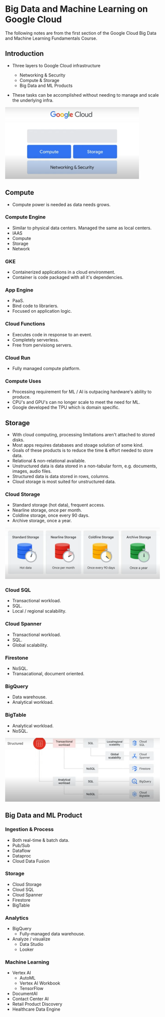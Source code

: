 # Big Data and Machine Learning on Google Cloud
The following notes are from the first section of the Google Cloud Big Data and Machine Learning Fundamentals Course.

## Introduction
* Three layers to Google Cloud infrastructure
    * Networking & Security
    * Compute & Storage
    * Big Data and ML Products

* These tasks can be accomplished without needing to manage and scale the underlying infra.

![GCP Structure](/images/gcp/gcp_structure.PNG)

## Compute
* Compute power is needed as data needs grows.

### Compute Engine
* Similar to physical data centers. Managed the same as local centers.
* IAAS 
* Compute
* Storage
* Network

### GKE
* Containerized applications in a cloud environment. 
* Container is code packaged with all it's dependencies. 

### App Engine
* PaaS.
* Bind code to librariers.
* Focused on application logic.

### Cloud Functions
* Executes code in response to an event.
* Completely serverless.
* Free from pervisiong servers.

### Cloud Run
* Fully managed compute platform.

### Compute Uses
* Processing requirement for ML / AI is outpacing hardware's ability to produce. 
* CPU's and GPU's can no longer scale to meet the need for ML.
* Google developed the TPU which is domain specific.


## Storage
* With cloud computing, processing limitations aren't attached to stored disks.
* Most apps requires databases and stoage solution of some kind.
* Goals of these products is to reduce the time & effort needed to store data.
* Relational & non-relational available.
* Unstructured data is data stored in a non-tabular form, e.g. documents, images, audio files.
* Structured data is data stored in rows, columns.
* Cloud storage is most suited for unstructured data.

### Cloud Storage
* Standard storage (hot data), frequent access.
* Nearline storage, once per month.
* Coldline storage, once every 90 days.
* Archive storage, once a year.

![Cloud Storage Options](/images/gcp/storage_options.PNG)

### Cloud SQL
* Transactional workload.
* SQL.
* Local / regional scalability.

### Cloud Spanner
* Transactional workload.
* SQL.
* Global scalability.

### Firestone
* NoSQL.
* Transacational, document oriented.

### BigQuery
* Data warehouse.
* Analytical workload.

### BigTable
* Analytical workload.
* NoSQL.

![Structured Options](/images/gcp/structured_data_options.PNG)


## Big Data and ML Product

### Ingestion & Process
* Both real-time & batch data.
* Pub/Sub
* Dataflow
* Dataproc
* Cloud Data Fusion

### Storage
* Cloud Storage
* Cloud SQL
* Cloud Spanner
* Firestore
* BigTable

### Analytics
* BigQuery
    * Fully-managed data warehouse.
* Analyze / visualize 
    * Data Studio
    * Looker

### Machine Learning
* Vertex AI
    * AutoML
    * Vertex AI Workbook
    * TensorFlow
* DocumentAI
* Contact Center AI
* Retail Product Discovery
* Healthcare Data Engine